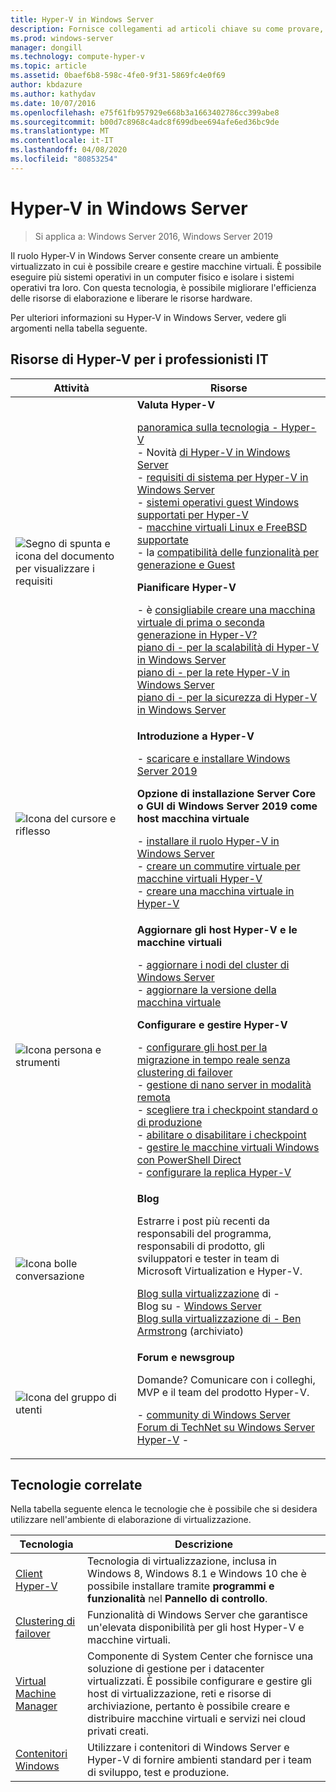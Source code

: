 ```yaml
---
title: Hyper-V in Windows Server
description: Fornisce collegamenti ad articoli chiave su come provare, pianificare, distribuire e gestire Hyper-V
ms.prod: windows-server
manager: dongill
ms.technology: compute-hyper-v
ms.topic: article
ms.assetid: 0baef6b8-598c-4fe0-9f31-5869fc4e0f69
author: kbdazure
ms.author: kathydav
ms.date: 10/07/2016
ms.openlocfilehash: e75f61fb957929e668b3a1663402786cc399abe8
ms.sourcegitcommit: b00d7c8968c4adc8f699dbee694afe6ed36bc9de
ms.translationtype: MT
ms.contentlocale: it-IT
ms.lasthandoff: 04/08/2020
ms.locfileid: "80853254"
---
```

# <a name="hyper-v-on-windows-server"></a>Hyper-V in Windows Server

>Si applica a: Windows Server 2016, Windows Server 2019

Il ruolo Hyper-V in Windows Server consente creare un ambiente virtualizzato in cui è possibile creare e gestire macchine virtuali. È possibile eseguire più sistemi operativi in un computer fisico e isolare i sistemi operativi tra loro. Con questa tecnologia, è possibile migliorare l'efficienza delle risorse di elaborazione e liberare le risorse hardware.

Per ulteriori informazioni su Hyper-V in Windows Server, vedere gli argomenti nella tabella seguente.

## <a name="hyper-v-resources-for-it-pros"></a>Risorse di Hyper-V per i professionisti IT

|Attività |Risorse|
|---|---|
|![Segno di spunta e icona del documento per visualizzare i requisiti](media/All_Symbols_MeetsRequirements.png)|**Valuta Hyper-V**<p>[panoramica sulla tecnologia - Hyper-V](Hyper-V-Technology-Overview.md)<br />- Novità [di Hyper-V in Windows Server](What-s-new-in-Hyper-V-on-Windows.md)<br />- [requisiti di sistema per Hyper-V in Windows Server](System-requirements-for-Hyper-V-on-Windows.md)<br />- [sistemi operativi guest Windows supportati per Hyper-V](Supported-Windows-guest-operating-systems-for-Hyper-V-on-Windows.md) <br />- [macchine virtuali Linux e FreeBSD supportate](Supported-Linux-and-FreeBSD-virtual-machines-for-Hyper-V-on-Windows.md)<br />- la [compatibilità delle funzionalità per generazione e Guest](Hyper-V-feature-compatibility-by-generation-and-guest.md) <p>**Pianificare Hyper-V**<p>- è [consigliabile creare una macchina virtuale di prima o seconda generazione in Hyper-V?](plan/Should-I-create-a-generation-1-or-2-virtual-machine-in-Hyper-V.md) <br />[piano di - per la scalabilità di Hyper-V in Windows Server](plan/plan-hyper-v-scalability-in-windows-server.md) <br />[piano di - per la rete Hyper-V in Windows Server](plan/plan-hyper-v-networking-in-windows-server.md) <br />[piano di - per la sicurezza di Hyper-V in Windows Server](plan/plan-hyper-v-security-in-windows-server.md)|
|![Icona del cursore e riflesso](media/All_Symbols_GetStarted.png)|**Introduzione a Hyper-V**<p>- [scaricare e installare Windows Server 2019](https://www.microsoft.com/evalcenter/evaluate-windows-server-2019)<p>**Opzione di installazione Server Core o GUI di Windows Server 2019 come host macchina virtuale**<p>- [installare il ruolo Hyper-V in Windows Server](get-started/Install-the-Hyper-V-role-on-Windows-Server.md)<br />- [creare un commutire virtuale per macchine virtuali Hyper-V](get-started/Create-a-virtual-switch-for-Hyper-V-virtual-machines.md)<br />- [creare una macchina virtuale in Hyper-V](get-started/Create-a-virtual-machine-in-Hyper-V.md)|
|![Icona persona e strumenti](media/All_Symbols_Administrator.png)|**Aggiornare gli host Hyper-V e le macchine virtuali**<p>- [aggiornare i nodi del cluster di Windows Server](../../failover-clustering/Cluster-Operating-System-Rolling-Upgrade.md)<br />- [aggiornare la versione della macchina virtuale](deploy/Upgrade-virtual-machine-version-in-Hyper-V-on-Windows-or-Windows-Server.md)<p>**Configurare e gestire Hyper-V**<p>- [configurare gli host per la migrazione in tempo reale senza clustering di failover](deploy/Set-up-hosts-for-live-migration-without-Failover-Clustering.md)<br />- [gestione di nano server in modalità remota](../../get-started/manage-nano-server.md)<br />- [scegliere tra i checkpoint standard o di produzione](manage/Choose-between-standard-or-production-checkpoints-in-Hyper-V.md)<br />- [abilitare o disabilitare i checkpoint](manage/Enable-or-disable-checkpoints-in-Hyper-V.md)<br />- [gestire le macchine virtuali Windows con PowerShell Direct](manage/Manage-Windows-virtual-machines-with-PowerShell-Direct.md)<br />- [configurare la replica Hyper-V](manage/Set-up-Hyper-V-Replica.md)|
|![Icona bolle conversazione](media/All_Symbols_Chat.png)|**Blog**<p>Estrarre i post più recenti da responsabili del programma, responsabili di prodotto, gli sviluppatori e tester in team di Microsoft Virtualization e Hyper-V.<p>[Blog sulla virtualizzazione](https://blogs.technet.com/b/virtualization/) di - <br />Blog su - [Windows Server](https://blogs.technet.com/b/windowsserver/)<br />[Blog sulla virtualizzazione di - Ben Armstrong](https://blogs.msdn.com/b/virtual_pc_guy/) (archiviato)|
|![Icona del gruppo di utenti](media/All_Symbols_Users_Group.png)|**Forum e newsgroup**<p>Domande? Comunicare con i colleghi, MVP e il team del prodotto Hyper-V.<p>- [community di Windows Server](https://techcommunity.microsoft.com/t5/Windows-Server/ct-p/Windows-Server)<br />[Forum di TechNet su Windows Server Hyper-V](https://social.technet.microsoft.com/Forums/windowsserver/home?forum=winserverhyperv) - |

## <a name="related-technologies"></a>Tecnologie correlate

Nella tabella seguente elenca le tecnologie che è possibile che si desidera utilizzare nell'ambiente di elaborazione di virtualizzazione.

|Tecnologia|Descrizione|
|--------------|---------------|
|[Client Hyper-V](https://docs.microsoft.com/virtualization/hyper-v-on-windows/index)|Tecnologia di virtualizzazione, inclusa in Windows 8, Windows 8.1 e Windows 10 che è possibile installare tramite **programmi e funzionalità** nel **Pannello di controllo**.|
|[Clustering di failover](https://docs.microsoft.com/windows-server/failover-clustering/whats-new-in-failover-clustering)|Funzionalità di Windows Server che garantisce un'elevata disponibilità per gli host Hyper-V e macchine virtuali.|
|[Virtual Machine Manager](https://docs.microsoft.com/system-center/vmm/overview)|Componente di System Center che fornisce una soluzione di gestione per i datacenter virtualizzati. È possibile configurare e gestire gli host di virtualizzazione, reti e risorse di archiviazione, pertanto è possibile creare e distribuire macchine virtuali e servizi nei cloud privati creati.|
|[Contenitori Windows](https://docs.microsoft.com/virtualization/windowscontainers/)|Utilizzare i contenitori di Windows Server e Hyper-V di fornire ambienti standard per i team di sviluppo, test e produzione.|